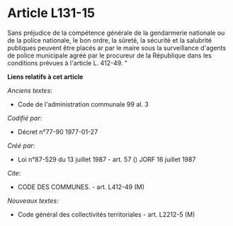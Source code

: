 # Article L131-15

Sans préjudice de la compétence générale de la gendarmerie nationale ou de la police nationale, le bon ordre, la sûreté, la
sécurité et la salubrité publiques peuvent être placés  ar par le maire sous la surveillance d'agents de police municipale
agréé par le procureur de la République dans les conditions prévues à l'article L. 412-49. "

**Liens relatifs à cet article**

_Anciens textes_:

  - Code de l'administration communale 99 al. 3

_Codifié par_:

  - Décret n°77-90 1977-01-27

_Créé par_:

  - Loi n°87-529 du 13 juillet 1987 - art. 57 () JORF 16 juillet 1987

_Cite_:

  - CODE DES COMMUNES. - art. L412-49 (M)

_Nouveaux textes_:

  - Code général des collectivités territoriales - art. L2212-5 (M)

